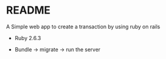 # README

A Simple web app to create a transaction by using ruby on rails

* Ruby 2.6.3

* Bundle -> migrate -> run the server
